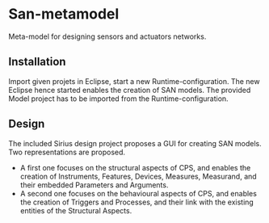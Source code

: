 # San-metamodel

Meta-model for designing sensors and actuators networks.

## Installation

Import given projets in Eclipse, start a new Runtime-configuration.
The new Eclipse hence started enables the creation of SAN models.
The provided Model project has to be imported from the Runtime-configuration.

## Design

The included Sirius design project proposes a GUI for creating SAN models.
Two representations are proposed. 
  - A first one focuses on the structural aspects of CPS, and enables the creation of Instruments, Features, Devices, Measures, Measurand, and their embedded Parameters and Arguments.
  - A second one focuses on the behavioural aspects of CPS, and enables the creation of Triggers and Processes, and their link with the existing entities of the Structural Aspects.
 

 

